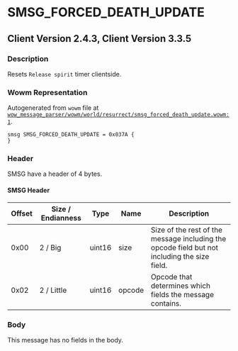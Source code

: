 # SMSG_FORCED_DEATH_UPDATE

## Client Version 2.4.3, Client Version 3.3.5

### Description

Resets `Release spirit` timer clientside.

### Wowm Representation

Autogenerated from `wowm` file at [`wow_message_parser/wowm/world/resurrect/smsg_forced_death_update.wowm:1`](https://github.com/gtker/wow_messages/tree/main/wow_message_parser/wowm/world/resurrect/smsg_forced_death_update.wowm#L1).
```rust,ignore
smsg SMSG_FORCED_DEATH_UPDATE = 0x037A {
}
```
### Header

SMSG have a header of 4 bytes.

#### SMSG Header

| Offset | Size / Endianness | Type   | Name   | Description |
| ------ | ----------------- | ------ | ------ | ----------- |
| 0x00   | 2 / Big           | uint16 | size   | Size of the rest of the message including the opcode field but not including the size field.|
| 0x02   | 2 / Little        | uint16 | opcode | Opcode that determines which fields the message contains.|

### Body

This message has no fields in the body.

